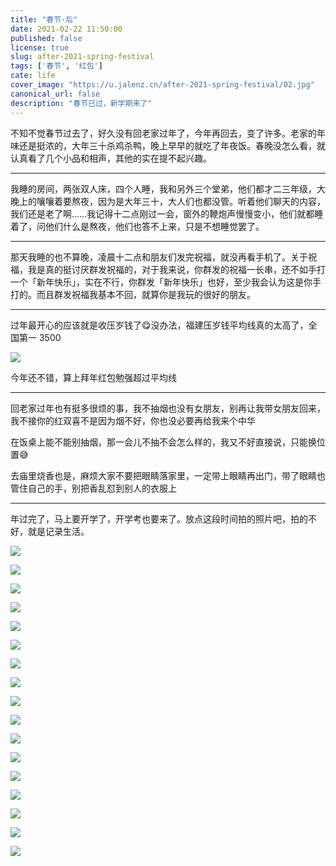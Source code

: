 ```yaml
---
title: "春节·后"
date: 2021-02-22 11:50:00
published: false
license: true
slug: after-2021-spring-festival
tags: ['春节', '红包']
cate: life
cover_image: "https://u.jalenz.cn/after-2021-spring-festival/02.jpg"
canonical_url: false
description: "春节已过，新学期来了"
---
```


不知不觉春节过去了，好久没有回老家过年了，今年再回去，变了许多。老家的年味还是挺浓的，大年三十杀鸡杀鸭，晚上早早的就吃了年夜饭。春晚没怎么看，就认真看了几个小品和相声，其他的实在提不起兴趣。

---

我睡的房间，两张双人床，四个人睡，我和另外三个堂弟，他们都才二三年级，大晚上的嚷嚷着要熬夜，因为是大年三十，大人们也都没管。听着他们聊天的内容，我们还是老了啊……我记得十二点刚过一会，窗外的鞭炮声慢慢变小，他们就都睡着了，问他们什么是熬夜，他们也答不上来，只是不想睡觉罢了。

---

那天我睡的也不算晚，凌晨十二点和朋友们发完祝福，就没再看手机了。关于祝福，我是真的挺讨厌群发祝福的，对于我来说，你群发的祝福一长串，还不如手打一个「新年快乐」，实在不行，你群发「新年快乐」也好，至少我会认为这是你手打的。而且群发祝福我基本不回，就算你是我玩的很好的朋友。

---

过年最开心的应该就是收压岁钱了😋没办法，福建压岁钱平均线真的太高了，全国第一 3500

![ ](https://u.jalenz.cn/after-2021-spring-festival/ysq.jpg)

今年还不错，算上拜年红包勉强超过平均线

---

回老家过年也有挺多很烦的事，我不抽烟也没有女朋友，别再让我带女朋友回来，我不接你的红双喜不是因为烟不好，你也没必要再给我来个中华

在饭桌上能不能别抽烟，那一会儿不抽不会怎么样的，我又不好直接说，只能换位置😅

去庙里烧香也是，麻烦大家不要把眼睛落家里，一定带上眼睛再出门，带了眼睛也管住自己的手，别把香乱怼到别人的衣服上

---

年过完了，马上要开学了，开学考也要来了。放点这段时间拍的照片吧，拍的不好，就是记录生活。

![ ](https://u.jalenz.cn/after-2021-spring-festival/01.jpg)

![ ](https://u.jalenz.cn/after-2021-spring-festival/02.jpg)

![ ](https://u.jalenz.cn/after-2021-spring-festival/03.jpg)

![ ](https://u.jalenz.cn/after-2021-spring-festival/04.jpg)

![ ](https://u.jalenz.cn/after-2021-spring-festival/05.jpg)

![ ](https://u.jalenz.cn/after-2021-spring-festival/06.jpg)

![ ](https://u.jalenz.cn/after-2021-spring-festival/07.jpg)

![ ](https://u.jalenz.cn/after-2021-spring-festival/08.jpg)

![ ](https://u.jalenz.cn/after-2021-spring-festival/09.jpg)

![ ](https://u.jalenz.cn/after-2021-spring-festival/10.jpg)

![ ](https://u.jalenz.cn/after-2021-spring-festival/11.jpg)

![ ](https://u.jalenz.cn/after-2021-spring-festival/12.jpg)

![ ](https://u.jalenz.cn/after-2021-spring-festival/13.jpg)

![ ](https://u.jalenz.cn/after-2021-spring-festival/14.jpg)

![ ](https://u.jalenz.cn/after-2021-spring-festival/15.jpg)

![ ](https://u.jalenz.cn/after-2021-spring-festival/16.jpg)

![ ](https://u.jalenz.cn/after-2021-spring-festival/17.jpg)
